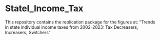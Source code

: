 # StateI_Income_Tax

This repository contains the replication package for the figures at: "Trends in state individual income taxes from 2002-2023: Tax Decreasers, Increasers, Switchers"

